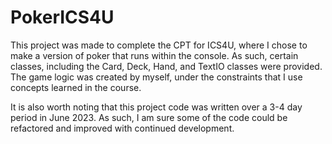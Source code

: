 # PokerICS4U

This project was made to complete the CPT for ICS4U, where I chose to make a version of poker that runs within the console. As such, certain classes, including the Card, Deck, Hand, and TextIO classes were provided. The game logic was created by myself, under the constraints that I use concepts learned in the course.

It is also worth noting that this project code was written over a 3-4 day period in June 2023. As such, I am sure some of the code could be refactored and improved with continued development.
